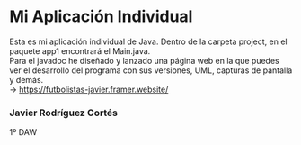 # Mi Aplicación Individual
Esta es mi aplicación individual de Java. Dentro de la carpeta project, en el paquete app1 encontrará el Main.java.<br>
Para el javadoc he diseñado y lanzado una página web en la que puedes ver el desarrollo del programa con sus versiones, UML, capturas de pantalla y demás.
<br>
-> https://futbolistas-javier.framer.website/

### Javier Rodríguez Cortés
1º DAW
